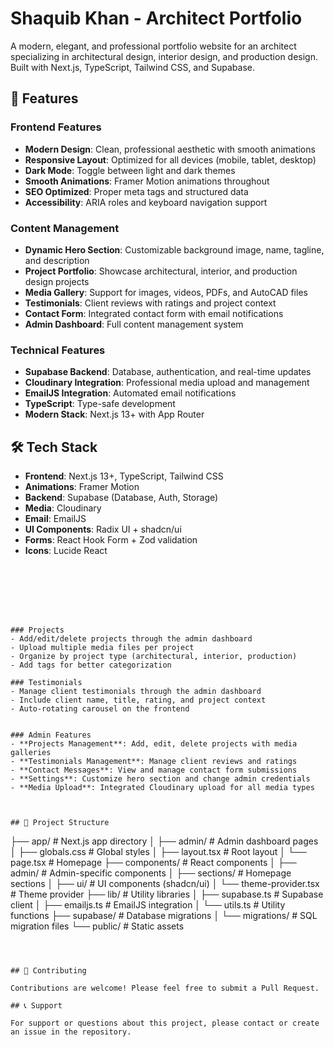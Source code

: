 # Shaquib Khan - Architect Portfolio

A modern, elegant, and professional portfolio website for an architect specializing in architectural design, interior design, and production design. Built with Next.js, TypeScript, Tailwind CSS, and Supabase.

## 🚀 Features

### Frontend Features
- **Modern Design**: Clean, professional aesthetic with smooth animations
- **Responsive Layout**: Optimized for all devices (mobile, tablet, desktop)
- **Dark Mode**: Toggle between light and dark themes
- **Smooth Animations**: Framer Motion animations throughout
- **SEO Optimized**: Proper meta tags and structured data
- **Accessibility**: ARIA roles and keyboard navigation support

### Content Management
- **Dynamic Hero Section**: Customizable background image, name, tagline, and description
- **Project Portfolio**: Showcase architectural, interior, and production design projects
- **Media Gallery**: Support for images, videos, PDFs, and AutoCAD files
- **Testimonials**: Client reviews with ratings and project context
- **Contact Form**: Integrated contact form with email notifications
- **Admin Dashboard**: Full content management system

### Technical Features
- **Supabase Backend**: Database, authentication, and real-time updates
- **Cloudinary Integration**: Professional media upload and management
- **EmailJS Integration**: Automated email notifications
- **TypeScript**: Type-safe development
- **Modern Stack**: Next.js 13+ with App Router

## 🛠️ Tech Stack

- **Frontend**: Next.js 13+, TypeScript, Tailwind CSS
- **Animations**: Framer Motion
- **Backend**: Supabase (Database, Auth, Storage)
- **Media**: Cloudinary
- **Email**: EmailJS
- **UI Components**: Radix UI + shadcn/ui
- **Forms**: React Hook Form + Zod validation
- **Icons**: Lucide React





```







### Projects
- Add/edit/delete projects through the admin dashboard
- Upload multiple media files per project
- Organize by project type (architectural, interior, production)
- Add tags for better categorization

### Testimonials
- Manage client testimonials through the admin dashboard
- Include client name, title, rating, and project context
- Auto-rotating carousel on the frontend


### Admin Features
- **Projects Management**: Add, edit, delete projects with media galleries
- **Testimonials Management**: Manage client reviews and ratings
- **Contact Messages**: View and manage contact form submissions
- **Settings**: Customize hero section and change admin credentials
- **Media Upload**: Integrated Cloudinary upload for all media types



## 📁 Project Structure

```
├── app/                    # Next.js app directory
│   ├── admin/             # Admin dashboard pages
│   ├── globals.css        # Global styles
│   ├── layout.tsx         # Root layout
│   └── page.tsx           # Homepage
├── components/            # React components
│   ├── admin/             # Admin-specific components
│   ├── sections/          # Homepage sections
│   ├── ui/                # UI components (shadcn/ui)
│   └── theme-provider.tsx # Theme provider
├── lib/                   # Utility libraries
│   ├── supabase.ts        # Supabase client
│   ├── emailjs.ts         # EmailJS integration
│   └── utils.ts           # Utility functions
├── supabase/              # Database migrations
│   └── migrations/        # SQL migration files
└── public/                # Static assets
```



## 🤝 Contributing

Contributions are welcome! Please feel free to submit a Pull Request.

## 📞 Support

For support or questions about this project, please contact or create an issue in the repository.
